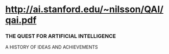 # http://ai.stanford.edu/~nilsson/QAI/qai.pdf
### THE QUEST FOR ARTIFICIAL INTELLIGENCE
A HISTORY OF IDEAS AND ACHIEVEMENTS
